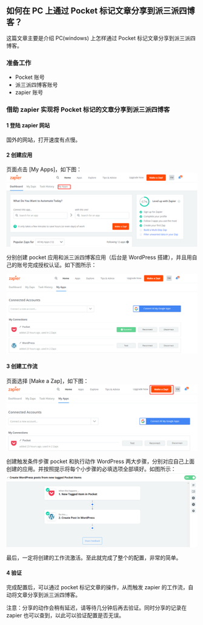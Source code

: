## 如何在 PC 上通过 Pocket 标记文章分享到派三派四博客？
这篇文章主要是介绍 PC(windows) 上怎样通过 Pocket 标记文章分享到派三派四博客。

### 准备工作
- Pocket 账号
- 派三派四博客账号
- zapier 账号

### 借助 zapier 实现将 Pocket 标记的文章分享到派三派四博客

#### 1 登陆 zapier 网站
国外的网站，打开速度有点慢。 

#### 2 创建应用
页面点击 [My Apps]，如下图：
![zapier界面](./images/20190922300.png)

分别创建 pocket 应用和派三派四博客应用（后台是 WordPress 搭建），并且用自己的账号完成授权认证。如下图所示：

![创建应用](./images/20190922301.png)

#### 3 创建工作流
页面选择 [Make a Zap]，如下图：
![创建工作流](./images/20190922302.png) 

创建触发条件步骤 pocket 和执行动作 WordPress 两大步骤，分别对应自己上面创建的应用。并按照提示将每个小步骤的必填选项全部填好。如图所示：
![创建工作流完成](./images/20190922303.png)

最后，一定将创建的工作流激活。至此就完成了整个的配置，非常的简单。

#### 4 验证
完成配置后，可以通过 pocket 标记文章的操作，从而触发 zapier 的工作流，自动将文章分享到派三派四博客。

注意：分享的动作会稍有延迟，请等待几分钟后再去验证。同时分享的记录在 zapier 也可以查到，以此可以验证配置是否无误。 
